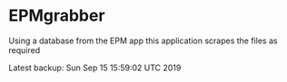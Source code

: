 # EPMgrabber
Using a database from the EPM app this application scrapes the files as required


Latest backup: Sun Sep 15 15:59:02 UTC 2019
